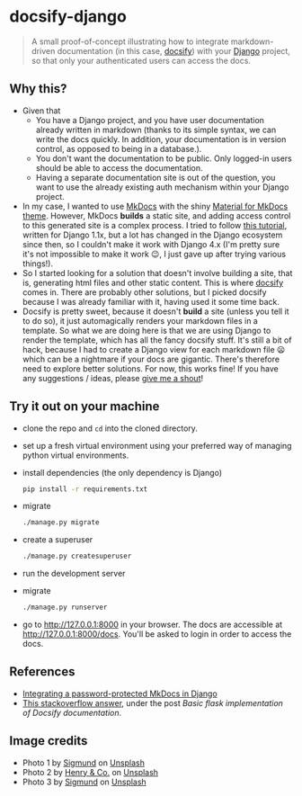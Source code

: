 # docsify-django

> A small proof-of-concept illustrating how to integrate markdown-driven documentation (in this case, [docsify](https://docsify.js.org)) with your [Django](https://djangoproject.com) project, so that only your authenticated users can access the docs.

## Why this?

- Given that
  - You have a Django project, and you have user documentation already written in markdown (thanks to its simple syntax, we can write the docs quickly. In addition, your documentation is in version control, as opposed to being in a database.).
  - You don't want the documentation to be public. Only logged-in users should be able to access the documentation.
  - Having a separate documentation site is out of the question, you want to use the already existing auth mechanism within your Django project.
- In my case, I wanted to use [MkDocs](http://www.mkdocs.org/) with the shiny [Material for MkDocs theme](https://squidfunk.github.io/mkdocs-material/). However, MkDocs **builds** a static site, and adding access control to this generated site is a complex process. I tried to follow [this tutorial](https://www.hacksoft.io/blog/integrating-a-password-protected-mkdocs-in-django), written for Django 1.1x, but a lot has changed in the Django ecosystem since then, so I couldn't make it work with Django 4.x (I'm pretty sure it's not impossible to make it work 😉, I just gave up after trying various things!).
- So I started looking for a solution that doesn't involve building a site, that is, generating html files and other static content. This is where [docsify](https://docsify.js.org) comes in. There are probably other solutions, but I picked docsify because I was already familiar with it, having used it some time back.
- Docsify is pretty sweet, because it doesn't **build** a site (unless you tell it to do so), it just automagically renders your markdown files in a template. So what we are doing here is that we are using Django to render the template, which has all the fancy docsify stuff. It's still a bit of hack, because I had to create a Django view for each markdown file :frowning: which can be a nightmare if your docs are gigantic. There's therefore need to explore better solutions. For now, this works fine! If you have any suggestions / ideas, please [give me a shout](https://twitter.com/engineervix/)!

## Try it out on your machine

- clone the repo and `cd` into the cloned directory.
- set up a fresh virtual environment using your preferred way of managing python virtual environments.
- install dependencies (the only dependency is Django)

  ```bash
  pip install -r requirements.txt
  ```

- migrate

  ```bash
  ./manage.py migrate
  ```

- create a superuser

  ```bash
  ./manage.py createsuperuser
  ```

- run the development server

- migrate

  ```bash
  ./manage.py runserver
  ```

- go to <http://127.0.0.1:8000> in your browser. The docs are accessible at <http://127.0.0.1:8000/docs>. You'll be asked to login in order to access the docs.

## References

- [Integrating a password-protected MkDocs in Django](https://www.hacksoft.io/blog/integrating-a-password-protected-mkdocs-in-django)
- [This stackoverflow answer](https://stackoverflow.com/a/58901221), under the post *Basic flask implementation of Docsify documentation*.

## Image credits

- Photo 1 by <a href="https://unsplash.com/@sigmund?utm_source=unsplash&utm_medium=referral&utm_content=creditCopyText">Sigmund</a> on <a href="https://unsplash.com/photos/TlFw-WoI8_w?utm_source=unsplash&utm_medium=referral&utm_content=creditCopyText">Unsplash</a>
- Photo 2 by <a href="https://unsplash.com/@hngstrm?utm_source=unsplash&utm_medium=referral&utm_content=creditCopyText">Henry & Co.</a> on <a href="https://unsplash.com/photos/pjJdOE2XBRU?utm_source=unsplash&utm_medium=referral&utm_content=creditCopyText">Unsplash</a>
- Photo 3 by <a href="https://unsplash.com/@sigmund?utm_source=unsplash&utm_medium=referral&utm_content=creditCopyText">Sigmund</a> on <a href="https://unsplash.com/photos/QuusekRfTI8?utm_source=unsplash&utm_medium=referral&utm_content=creditCopyText">Unsplash</a>
